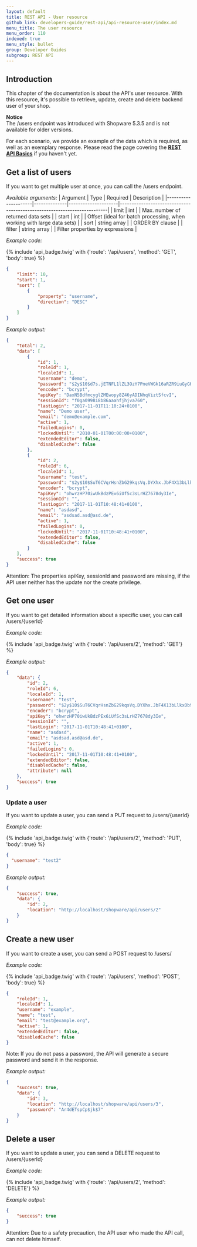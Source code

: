 ```yaml
---
layout: default
title: REST API - User resource
github_link: developers-guide/rest-api/api-resource-user/index.md
menu_title: The user resource
menu_order: 110
indexed: true
menu_style: bullet
group: Developer Guides
subgroup: REST API
---
```


## Introduction

This chapter of the documentation is about the API's user resource.
With this resource, it's possible to retrieve, update, create and
delete backend user of your shop.

<div class="alert alert-info">
<strong>Notice</strong><br>
The /users endpoint was introduced with Shopware 5.3.5
and is not available for older versions.
</div>


For each scenario, we provide an example of the data
which is required, as well as an exemplary response.
Please read the page covering the **[REST API Basics](/developers-guide/rest-api/)** if you haven't yet.

## Get a list of users
If you want to get multiple user at once, you can call the /users endpoint.

*Available arguments:*
| Argument            | Type         | Required            | Description                                                             |
|---------------------|--------------|---------------------|-------------------------------------------------------------------------|
| limit               | int          |                     | Max. number of returned data sets                                       |
| start               | int          |                     | Offset (ideal for batch processing, when working with large data sets)  |
| sort                | string array |                     | ORDER BY clause                                                         |
| filter              | string array |                     | Filter properties by expressions                                        |


*Example code:*

{% include 'api_badge.twig' with {'route': '/api/users', 'method': 'GET', 'body': true} %}
```json
{
    "limit": 10,
    "start": 1,
    "sort": [
        {
            "property": "username",
            "direction": "DESC"
        }
    ]
}
```

*Example output:*

```json
{
    "total": 2,
    "data": [
        {
            "id": 1,
            "roleId": 1,
            "localeId": 1,
            "username": "demo",
            "password": "$2y$10$d7s.jETNFL1lZL3OzY7PneVWGk16aRZR9iuGyGHnw3X5EzssJ304W",
            "encoder": "bcrypt",
            "apiKey": "DaxN5BdfmcyglZMEwopy8Z46yADINhqViztSfcvI",
            "sessionId": "f0ga0998i8b86aaahfjhjva760",
            "lastLogin": "2017-11-01T11:10:24+0100",
            "name": "Demo user",
            "email": "demo@example.com",
            "active": 1,
            "failedLogins": 0,
            "lockedUntil": "2010-01-01T00:00:00+0100",
            "extendedEditor": false,
            "disabledCache": false
        },
        {
            "id": 2,
            "roleId": 6,
            "localeId": 1,
            "username": "test",
            "password": "$2y$10$SuT6CVqrHsnZbG29kqsVq.DYXhx.JbF4X13bLlkxOb9dl/a4OIQym",
            "encoder": "bcrypt",
            "apiKey": "ohwrzHP70iwUkBdzPEx6iUfSc3sLrHZ7678dy3Ie",
            "sessionId": "",
            "lastLogin": "2017-11-01T10:48:41+0100",
            "name": "asdasd",
            "email": "asdsad.asd@asd.de",
            "active": 1,
            "failedLogins": 0,
            "lockedUntil": "2017-11-01T10:48:41+0100",
            "extendedEditor": false,
            "disabledCache": false
        }
    ],
    "success": true
}
```

Attention: The properties apiKey, sessionId and password are missing,
if the API user neither has the update nor the create privilege.

## Get one user
If you want to get detailed information about a specific user,
you can call /users/{userId}

*Example code:*

{% include 'api_badge.twig' with {'route': '/api/users/2', 'method': 'GET'} %}

*Example output:*

```json
{
    "data": {
        "id": 2,
        "roleId": 6,
        "localeId": 1,
        "username": "test",
        "password": "$2y$10$SuT6CVqrHsnZbG29kqsVq.DYXhx.JbF4X13bLlkxOb9dl/a4OIQym",
        "encoder": "bcrypt",
        "apiKey": "ohwrzHP70iwUkBdzPEx6iUfSc3sLrHZ7678dy3Ie",
        "sessionId": "",
        "lastLogin": "2017-11-01T10:48:41+0100",
        "name": "asdasd",
        "email": "asdsad.asd@asd.de",
        "active": 1,
        "failedLogins": 0,
        "lockedUntil": "2017-11-01T10:48:41+0100",
        "extendedEditor": false,
        "disabledCache": false,
        "attribute": null
    },
    "success": true
}
```

### Update a user
If you want to update a user, you can send a PUT request to /users/{userId}


*Example code:*

{% include 'api_badge.twig' with {'route': '/api/users/2', 'method': 'PUT', 'body': true} %}
```json
{
  "username": "test2"
}
```

*Example output:*

```json
{
    "success": true,
    "data": {
        "id": 2,
        "location": "http://localhost/shopware/api/users/2"
    }
}
```

## Create a new user
If you want to create a user, you can send a POST request to /users/

*Example code:*

{% include 'api_badge.twig' with {'route': '/api/users', 'method': 'POST', 'body': true} %}
```json
{
    "roleId": 1,
    "localeId": 1,
    "username": "example",
    "name": "test",
    "email": "test@example.org",
    "active": 1,
    "extendedEditor": false,
    "disabledCache": false
}
```

Note: If you do not pass a password, the API will generate a
secure password and send it in the response.

*Example output:*

```json
{
    "success": true,
    "data": {
        "id": 3,
        "location": "http://localhost/shopware/api/users/3",
        "password": "Ar4dETspCp$jk$7"
    }
}
```

## Delete a user
If you want to update a user, you can send a DELETE request to /users/{userId}

*Example code:*

{% include 'api_badge.twig' with {'route': '/api/users/2', 'method': 'DELETE'} %}

*Example output:*
```json
{
    "success": true
}
```

Attention: Due to a safety precaution, the API user who made the API call,
can not delete himself.
